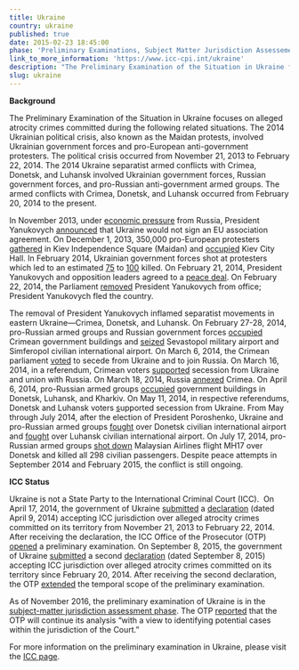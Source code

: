 ```yaml
---
title: Ukraine
country: ukraine
published: true
date: 2015-02-23 18:45:00
phase: 'Preliminary Examinations, Subject Matter Jurisdiction Assessement'
link_to_more_information: 'https://www.icc-cpi.int/ukraine'
description: "The Preliminary Examination of the Situation in Ukraine focuses on alleged atrocity crimes committed during the following related situations. The 2014 Ukrainian political crisis, also known as the Maidan protests, involved Ukrainian government forces and pro-European anti-government protesters. The political crisis occurred from November 21, 2013 to February 22, 2014. The 2014 Ukraine separatist armed conflicts with Crimea, Donetsk, and Luhansk involved Ukrainian government forces, Russian government forces, and pro-Russian anti-government armed groups. The armed conflicts with Crimea, Donetsk, and Luhansk occurred from February 20, 2014 to the present.\_\nAs of November 2016, the preliminary examination of Ukraine is in the subject-matter jurisdiction assessment phase."
slug: ukraine
---
```



**Background**

The Preliminary Examination of the Situation in Ukraine focuses on alleged atrocity crimes committed during the following related situations. The 2014 Ukrainian political crisis, also known as the Maidan protests, involved Ukrainian government forces and pro-European anti-government protesters. The political crisis occurred from November 21, 2013 to February 22, 2014. The 2014 Ukraine separatist armed conflicts with Crimea, Donetsk, and Luhansk involved Ukrainian government forces, Russian government forces, and pro-Russian anti-government armed groups. The armed conflicts with Crimea, Donetsk, and Luhansk occurred from February 20, 2014 to the present.&nbsp;

In November 2013, under [economic pressure](http://www.nytimes.com/2013/11/22/world/europe/ukraine-refuses-to-free-ex-leader-raising-concerns-over-eu-talks.html) from Russia, President Yanukovych [announced](http://www.reuters.com/article/us-ukraine-eu-idUSBRE9AR0CL20131129) that Ukraine would not sign an EU association agreement. On December 1, 2013, 350,000 pro-European protesters [gathered](http://www.reuters.com/article/us-ukraine-protest-idUSBRE9AT01Q20131201) in Kiev Independence Square (Maidan) and [occupied](http://www.reuters.com/article/us-ukraine-eu-cityhall-idUSBRE9B007B20131201) Kiev City Hall. In February 2014, Ukrainian government forces shot at protesters which led to an estimated [75](http://www.reuters.com/article/us-ukraine-idUSBREA1G0OU20140220) to [100](https://www.nytimes.com/2014/02/21/world/europe/ukraine.html) killed. On February 21, 2014, President Yanukovych and opposition leaders agreed to a [peace deal](https://www.nytimes.com/2014/02/22/world/europe/ukraine.html). On February 22, 2014, the Parliament [removed](http://www.reuters.com/article/us-ukraine-idUSBREA1G0OU20140222) President Yanukovych from office; President Yanukovych fled the country.

The removal of President Yanukovych inflamed separatist movements in eastern Ukraine—Crimea, Donetsk, and Luhansk. On February 27-28, 2014, pro-Russian armed groups and Russian government forces [occupied](http://www.reuters.com/article/us-ukraine-crisis-crimea-idUSBREA1P23U20140227) Crimean government buildings and [seized](http://www.reuters.com/article/uk-ukraine-idUKBREA1H0EM20140228) Sevastopol military airport and Simferopol civilian international airport. On March 6, 2014, the Crimean parliament [voted](https://www.nytimes.com/2014/03/07/world/europe/ukraine.html) to secede from Ukraine and to join Russia. On March 16, 2014, in a referendum, Crimean voters [supported](https://www.nytimes.com/2014/03/17/world/europe/crimea-ukraine-secession-vote-referendum.html) secession from Ukraine and union with Russia. On March 18, 2014, Russia [annexed](https://www.nytimes.com/2014/03/19/world/europe/ukraine.html) Crimea. On April 6, 2014, pro-Russian armed groups [occupied](http://www.reuters.com/article/us-ukraine-crisis-storm-idUSBREA350B420140406) government buildings in Donetsk, Luhansk, and Kharkiv. On May 11, 2014, in respective referendums, Donetsk and Luhansk voters [s](https://www.nytimes.com/2014/05/12/world/europe/ukraine-referendum.html)upported secession from Ukraine. From May through July 2014, after the election of President Poroshenko, Ukraine and pro-Russian armed groups [fought](http://uk.reuters.com/article/us-ukraine-crisis-airport-idUKBREA4P03720140526) over Donetsk civilian international airport and [fought](http://uk.reuters.com/article/ukraine-crisis-idUKL6N0PP1LX20140714) over Luhansk civilian international airport. On July 17, 2014, pro-Russian armed groups [shot down](https://www.nytimes.com/2014/07/18/world/europe/malaysian-airlines-plane-ukraine.html) Malaysian Airlines flight MH17 over Donetsk and killed all 298 civilian passengers. Despite peace attempts in September 2014 and February 2015, the conflict is still ongoing.

**ICC Status**

Ukraine is not a State Party to the International Criminal Court (ICC).&nbsp; On April 17, 2014, the government of Ukraine [submitted](https://www.icc-cpi.int/Pages/item.aspx?name=pr999) a [declaration](https://www.icc-cpi.int/itemsDocuments/997/declarationRecognitionJuristiction09-04-2014.pdf) (dated April 9, 2014) accepting ICC jurisdiction over alleged atrocity crimes committed on its territory from November 21, 2013 to February 22, 2014. After receiving the declaration, the ICC Office of the Prosecutor (OTP) [opened](https://www.icc-cpi.int/Pages/item.aspx?name=pr999) a preliminary examination. On September 8, 2015, the government of Ukraine [submitted](https://www.icc-cpi.int/Pages/item.aspx?name=pr1156) a second [declaration](https://www.icc-cpi.int/iccdocs/other/Ukraine_Art_12-3_declaration_08092015.pdf) (dated September 8, 2015) accepting ICC jurisdiction over alleged atrocity crimes committed on its territory since February 20, 2014. After receiving the second declaration, the OTP [extended](https://www.icc-cpi.int/Pages/item.aspx?name=pr1156) the temporal scope of the preliminary examination.

As of November 2016, the preliminary examination of Ukraine is in the [subject-matter jurisdiction assessment phase](https://www.icc-cpi.int/iccdocs/otp/161114-otp-rep-PE_ENG.pdf). The OTP [reported](https://www.icc-cpi.int/iccdocs/otp/161114-otp-rep-PE_ENG.pdf) that the OTP will continue its analysis “with a view to identifying potential cases within the jurisdiction of the Court.”

For more information on the preliminary examination in Ukraine, please visit the [ICC page](https://www.icc-cpi.int/ukraine).